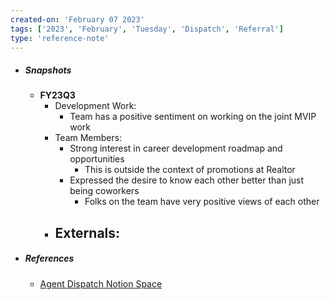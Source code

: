 ```yaml
---
created-on: 'February 07 2023'
tags: ['2023', 'February', 'Tuesday', 'Dispatch', 'Referral']
type: 'reference-note'
---
```


- ##### Snapshots
	- **FY23Q3**
		- Development Work:
			- Team has a positive sentiment on working on the joint MVIP work
		- Team Members:
			- Strong interest in career development roadmap and opportunities 
				- This is outside the context of promotions at Realtor
			- Expressed the desire to know each other better than just being coworkers
				- Folks on the team have very positive views of each other
		- Externals:
			- 
- ##### References
	- [Agent Dispatch Notion Space](https://www.notion.so/Agent-Dispatch-e9d0348fad5246a286c8cf340804b486)